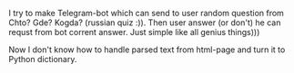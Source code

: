 I try to make Telegram-bot which can send to user random question from Chto? Gde? Kogda? (russian quiz :)).
Then user answer (or don't) he can requst from bot corrent answer.
Just simple like all genius things)))

Now I don't know how to handle parsed text from html-page and turn it to Python dictionary.

